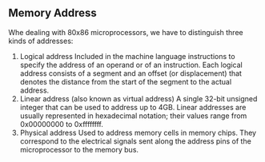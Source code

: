 ## Memory Address

Whe dealing with 80x86 microprocessors, we have to distinguish three kinds of addresses:
1. Logical address
Included in the machine language instructions to specify the address of an operand or of an instruction. Each logical address consists of a segment and an offset (or displacement) that denotes the distance from the start of the segment to the actual address.
2. Linear address (also known as virtual address)
A single 32-bit unsigned integer that can be used to address up to 4GB. Linear addresses are usually represented in hexadecimal notation; their values range from 0x00000000 to 0xffffffff.
3. Physical address
Used to address memory cells in memory chips. They correspond to the electrical signals sent along the address pins of the microprocessor to the memory bus.